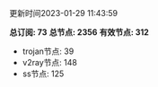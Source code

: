 更新时间2023-01-29 11:43:59

**总订阅: 73**
**总节点: 2356**
**有效节点: 312**
- trojan节点: 39
- v2ray节点: 148
- ss节点: 125

